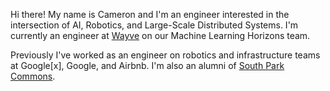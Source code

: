 Hi there! My name is Cameron and I'm an engineer interested in the intersection of AI, Robotics, and Large-Scale Distributed Systems. I'm currently an engineer at [Wayve](https://wayve.ai) on our Machine Learning Horizons team.

Previously I've worked as an engineer on robotics and infrastructure teams at Google[x], Google, and Airbnb. I'm also an alumni of [South Park Commons](https://southparkcommons.com).

